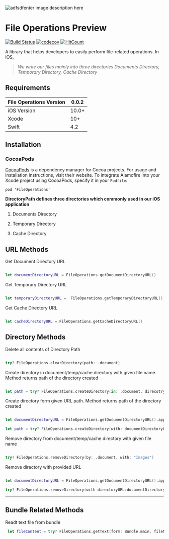 ![adfsdfenter image description here](https://raw.githubusercontent.com/rintoandrews90/FileOperations/master/folder.png)
# File Operations Preview 

[![Build Status](https://travis-ci.org/rinto-andrews/FileOperations.svg?branch=master)](https://travis-ci.org/rinto-andrews/FileOperations) [![codecov](https://codecov.io/gh/rinto-andrews/FileOperations/branch/master/graph/badge.svg)](https://codecov.io/gh/rinto-andrews/FileOperations) [![HitCount](http://hits.dwyl.io/rintoandrews90/https://githubcom/rintoandrews90/FileOperations.svg)](http://hits.dwyl.io/rintoandrews90/https://githubcom/rintoandrews90/FileOperations)

  

A library that helps developers to easily perform file-related operations. In iOS,


>_We write our files mainly into three directories Documents Directory, Temporary Directory, Cache Directory_

  

## Requirements

  

| File Operations Version | 0.0.2 |
|--|--|
| iOS Version | 10.0+ |
| Xcode | 10+ |
| Swift | 4.2 |

  

## Installation

  

### CocoaPods

[CocoaPods](https://cocoapods.org/)  is a dependency manager for Cocoa projects. For usage and installation instructions, visit their website. To integrate Alamofire into your Xcode project using CocoaPods, specify it in your  `Podfile`:

  

    pod 'FileOperations'

  





****DirectoryPath defines three directories which commonly used in our iOS application****

1. Documents Directory

2. Temporary Directory

3.  Cache Directory

 
## URL Methods

Get Document Directory URL

```swift

let documentDirectoryURL = FileOperations.getDocumentDirectoryURL()

```

Get Temporary Directory URL

```swift

let temporaryDirectoryURL =  FileOperations.getTemporaryDirectoryURL()

```

  

Get Cache Directory URL

```swift

let cacheDirectoryURL = FileOperations.getCacheDirectoryURL()

```

## Directory Methods

  

Delete all contents of Directory Path

```swift

try? FileOperations.clearDirectory(path: .document)

```

  

Create directory in document/temp/cache directory with given file name. Method returns path of the directory created

```swift

let path = try? FileOperations.createDirectory(in: .document, direcotryName: "Image")


```

  

Create directory form given URL path. Method returns path of the directory created

```swift

let documentDirectoryURL = FileOperations.getDocumentDirectoryURL().appendingPathComponent("Images")

let path = try? FileOperations.createDirectory(with: documentDirectoryURL)

```

Remove directory from document/temp/cache directory with given file name

```swift

try? FileOperations.removeDirectory(by: .document, with: "Images")

```

Remove directory with provided URL

```swift

let documentDirectoryURL = FileOperations.getDocumentDirectoryURL().appendingPathComponent("test")

try? FileOperations.removeDirectory(with directoryURL:documentDirectoryURL)

```


------------

## Bundle Related Methods

Readt text file from bundle

```swift
 let fileContent = try? FileOperations.getText(form: Bundle.main, fileName: "sample")

```
 



